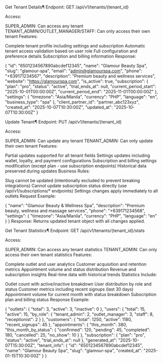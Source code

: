 Get Tenant Details¶
Endpoint: GET /api/v1/tenants/{tenant_id}

Access:

SUPER_ADMIN: Can access any tenant
TENANT_ADMIN/OUTLET_MANAGER/STAFF: Can only access their own tenant
Features:

Complete tenant profile including settings and subscription
Automatic tenant access validation based on user role
Full configuration and preference details
Subscription and billing information
Response:


{
  "id": "6501234567890abcdef12345",
  "name": "Glamour Beauty Spa",
  "slug": "glamour-spa",
  "email": "admin@glamourspa.com",
  "phone": "+639171234567",
  "description": "Premium beauty and wellness services",
  "website": "https://glamourspa.com",
  "is_active": true,
  "subscription": {
    "plan": "pro",
    "status": "active",
    "trial_ends_at": null,
    "current_period_start": "2025-10-01T00:00:00Z",
    "current_period_end": "2025-11-01T00:00:00Z"
  },
  "settings": {
    "timezone": "Asia/Manila",
    "currency": "PHP",
    "language": "en",
    "business_type": "spa"
  },
  "client_partner_id": "partner_abc123xyz",
  "created_at": "2025-10-07T10:30:00Z",
  "updated_at": "2025-10-07T10:30:00Z"
}


Update Tenant¶
Endpoint: PUT /api/v1/tenants/{tenant_id}

Access:

SUPER_ADMIN: Can update any tenant
TENANT_ADMIN: Can only update their own tenant
Features:

Partial updates supported for all tenant fields
Settings updates including wallet, loyalty, and payment configurations
Subscription and billing settings modification (except plan - use subscription endpoints)
Historical data preserved during updates
Business Rules:

Slug cannot be updated (intentionally excluded to prevent breaking integrations)
Cannot update subscription status directly (use /api/v1/subscriptions/* endpoints)
Settings changes apply immediately to all outlets
Request Example:


{
  "name": "Glamour Beauty & Wellness Spa",
  "description": "Premium beauty, wellness and massage services",
  "phone": "+639171234568",
  "settings": {
    "timezone": "Asia/Manila",
    "currency": "PHP",
    "language": "en"
  }
}
Response: Returns updated tenant object with all changes applied.

Get Tenant Statistics¶
Endpoint: GET /api/v1/tenants/{tenant_id}/stats

Access:

SUPER_ADMIN: Can access any tenant statistics
TENANT_ADMIN: Can only access their own tenant statistics
Features:

Complete outlet and user analytics
Customer acquisition and retention metrics
Appointment volume and status distribution
Revenue and subscription insights
Real-time data with historical trends
Statistics Include:

Outlet count with active/inactive breakdown
User distribution by role and status
Customer metrics including recent signups (last 30 days)
Appointment volume for current month with status breakdown
Subscription plan and billing status
Response Example:


{
  "outlets": {
    "total": 3,
    "active": 3,
    "inactive": 0
  },
  "users": {
    "total": 15,
    "active": 15,
    "by_role": {
      "tenant_admin": 2,
      "outlet_manager": 3,
      "staff": 8,
      "receptionist": 2
    }
  },
  "customers": {
    "total": 1250,
    "active": 1180,
    "recent_signups": 45
  },
  "appointments": {
    "this_month": 380,
    "this_month_by_status": {
      "confirmed": 120,
      "pending": 45,
      "completed": 180,
      "cancelled": 25,
      "no_show": 10
    }
  },
  "subscription": {
    "plan": "pro",
    "status": "active",
    "trial_ends_at": null
  },
  "generated_at": "2025-10-07T15:30:00Z",
  "tenant_info": {
    "id": "6501234567890abcdef12345",
    "name": "Glamour Beauty Spa",
    "slug": "glamour-spa",
    "created_at": "2025-01-15T10:30:00Z"
  }
}